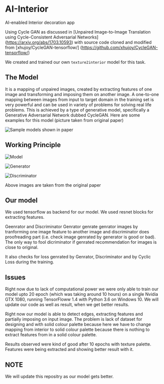 # AI-Interior
AI-enabled Interior decoration app

Using Cycle GAN as discussed in [Unpaired Image-to-Image Translation using
Cycle-Consistent Adversarial Networks] (https://arxiv.org/abs/1703.10593) with
source code cloned and modified from [xhujoy/CycleGAN-tensorflow/]
(https://github.com/xhujoy/CycleGAN-tensorflow/)

We created and trained our own `texture2interior` model for this task.

## The Model
It is a mapping of unpaired images, created by extracting features of one image
and transforming and imposing them on another image. A one-to-one mapping
between images from input to target domain in the training set is very powerful
and can be used in variety of problems for solving real life problems. This is
achieved by a type of generative model, specifically a Generative Adversarial
Network dubbed CycleGAN. Here are some examples for this model (picture taken
from original paper)

![Sample models shown in paper](https://user-images.githubusercontent.com/31013555/35161803-46a3d952-fd67-11e7-8b87-bbca2191f245.jpg)

## Working Principle

![Model](https://github.com/hardikbansal/CycleGAN/raw/master/images/model.jpg)

![Generator](https://github.com/hardikbansal/CycleGAN/raw/master/images/Generator.jpg)

![Discriminator](https://github.com/hardikbansal/CycleGAN/raw/master/images/discriminator.jpg)

Above images are taken from the original paper

## Our model
We used tensorflow as backend for our model. We used resnet blocks for extracting
features.

Geenrator and Discriminator Genrator genrate genrator images by tranforming one
image feature to another image and discriminator does proofreading part (i.e.
check image genrated by generator is good or bad). The only way to fool
dicriminator if genrated recommendation for images is close to original.

It also checks for loss genrated by Genrator, Discriminator and by Cyclic Loss
during the training.

## Issues
Right now due to lack of computational power we were only able to train our
model upto 20 epoch (which was taking around 10 hours) on a single Nvidia GTX
1080, running TensorFloww 1.4 with Python 3.6 on Windows 10. We will update our
code as well as result, when we get better results.

Right now our model is able to detect edges, extracting features and partially
imposing on input image. The problem is lack of dataset for designing and with
solid colour palette because here we have to change mapping from interior to
solid colour palette because there is nothing to extract features from in a
solid colour palette.

Results observed were kind of good after 10 epochs with texture palette.
Features were being extracted and showing better result with it.

## NOTE
We will update this repositry as our model gets better.
